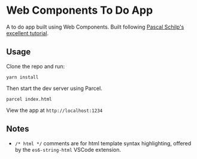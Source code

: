 # Web Components To Do App

A to do app built using Web Components. Built following [Pascal Schilp's excellent tutorial](https://dev.to/thepassle/web-components-from-zero-to-hero-4n4m).

## Usage

Clone the repo and run:

```
yarn install
```

Then start the dev server using Parcel.

```
parcel index.html
```

View the app at `http://localhost:1234`

## Notes

- `/* html */` comments are for html template syntax highlighting, offered by the `es6-string-html` VSCode extension.

